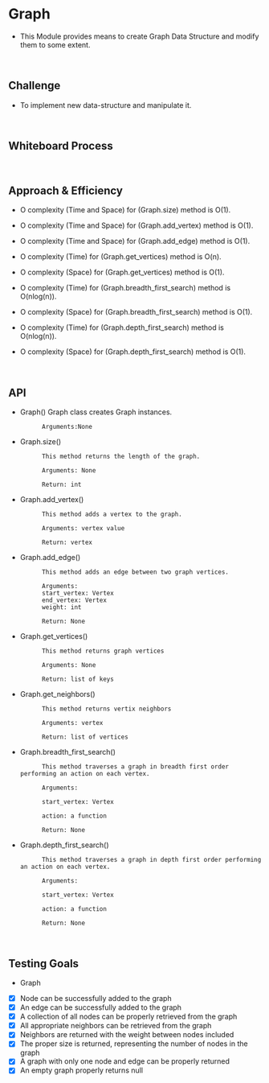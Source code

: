 # Graph

- This Module provides means to create Graph Data Structure and modify them to some extent.

<br>

## Challenge

- To implement new data-structure and manipulate it.

<br>

## Whiteboard Process

<br>

## Approach & Efficiency

- O complexity (Time and Space) for (Graph.size) method is O(1).

- O complexity (Time and Space) for (Graph.add_vertex) method is O(1).

- O complexity (Time and Space) for (Graph.add_edge) method is O(1).

- O complexity (Time) for (Graph.get_vertices) method is O(n).
- O complexity (Space) for (Graph.get_vertices) method is O(1).

- O complexity (Time) for (Graph.breadth_first_search) method is O(nlog(n)).
- O complexity (Space) for (Graph.breadth_first_search) method is O(1).

- O complexity (Time) for (Graph.depth_first_search) method is O(nlog(n)).
- O complexity (Space) for (Graph.depth_first_search) method is O(1).

<br>

## API

- Graph()
            Graph class creates Graph instances.

            Arguments:None

- Graph.size()

            This method returns the length of the graph.

            Arguments: None

            Return: int

- Graph.add_vertex()

            This method adds a vertex to the graph.

            Arguments: vertex value

            Return: vertex

- Graph.add_edge()

            This method adds an edge between two graph vertices.

            Arguments:
            start_vertex: Vertex
            end_vertex: Vertex
            weight: int

            Return: None

- Graph.get_vertices()

            This method returns graph vertices

            Arguments: None

            Return: list of keys

- Graph.get_neighbors()

            This method returns vertix neighbors

            Arguments: vertex

            Return: list of vertices

- Graph.breadth_first_search()

            This method traverses a graph in breadth first order performing an action on each vertex.

            Arguments:

            start_vertex: Vertex

            action: a function

            Return: None

- Graph.depth_first_search()

            This method traverses a graph in depth first order performing an action on each vertex.

            Arguments:

            start_vertex: Vertex

            action: a function

            Return: None

<br>

## Testing Goals

- Graph

- [x] Node can be successfully added to the graph
- [x] An edge can be successfully added to the graph
- [x] A collection of all nodes can be properly retrieved from the graph
- [x] All appropriate neighbors can be retrieved from the graph
- [x] Neighbors are returned with the weight between nodes included
- [x] The proper size is returned, representing the number of nodes in the graph
- [x] A graph with only one node and edge can be properly returned
- [x] An empty graph properly returns null

